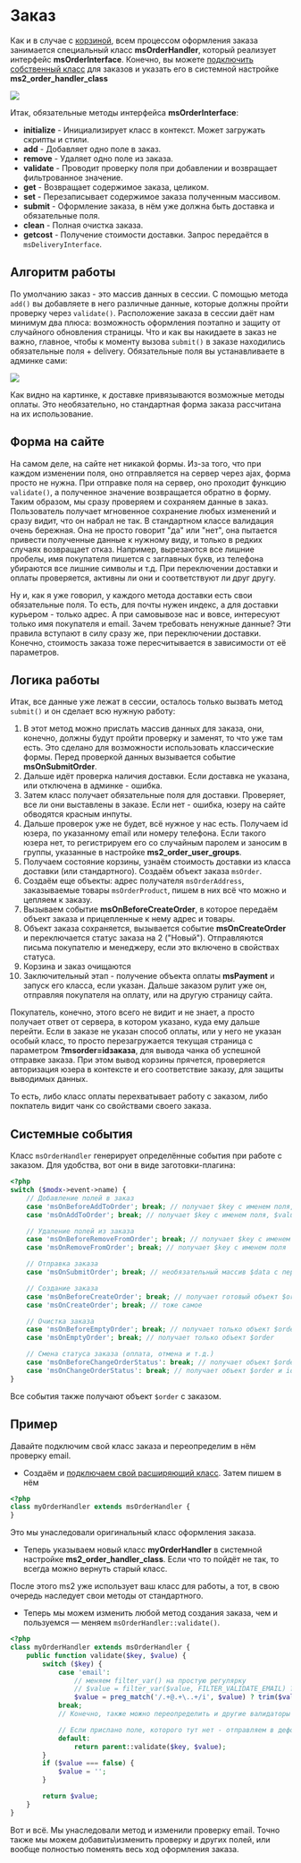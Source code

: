 # Заказ

Как и в случае с [корзиной][1], всем процессом оформления заказа занимается специальный класс **msOrderHandler**, который реализует интерфейс **msOrderInterface**.
Конечно, вы можете [подключить собственный класс][2] для заказов и указать его в системной настройке **ms2_order_handler_class**

[![](https://file.modx.pro/files/2/a/0/f/a0f4ad40a5f9445b61dbeabbbbd2d211_thumb.png)](https://file.modx.pro/files/2/a/0/f/a0f4ad40a5f9445b61dbeabbbbd2d211.png)

Итак, обязательные методы интерфейса **msOrderInterface**:

* **initialize** - Инициализирует класс в контекст. Может загружать скрипты и стили.
* **add** - Добавляет одно поле в заказ.
* **remove** - Удаляет одно поле из заказа.
* **validate** - Проводит проверку поля при добавлении и возвращает фильтрованное значение.
* **get** - Возвращает содержимое заказа, целиком.
* **set** - Перезаписывает содержимое заказа полученным массивом.
* **submit** - Оформление заказа, в нём уже должна быть доставка и обязательные поля.
* **clean** - Полная очистка заказа.
* **getcost** - Получение стоимости доставки. Запрос передаётся в `msDeliveryInterface`.

## Алгоритм работы

По умолчанию заказ - это массив данных в сессии.
С помощью метода `add()` вы добавляете в него различные данные, которые должны пройти проверку через `validate()`.
Расположение заказа в сессии даёт нам минимум два плюса: возможность оформления поэтапно и защиту от случайного обновления страницы.
Что и как вы накидаете в заказ не важно, главное, чтобы к моменту вызова `submit()` в заказе находились обязательные поля + delivery.
Обязательные поля вы устанавливаете в админке сами:

[![](https://file.modx.pro/files/2/9/b/4/9b492d9b974e2d5084ea683a7c446169_thumb.png)](https://file.modx.pro/files/2/9/b/4/9b492d9b974e2d5084ea683a7c446169.png)

Как видно на картинке, к доставке привязываются возможные методы оплаты.
Это необязательно, но стандартная форма заказа рассчитана на их использование.

## Форма на сайте

На самом деле, на сайте нет никакой формы.
Из-за того, что при каждом изменении поля, оно отправляется на сервер через ajax, форма просто не нужна.
При отправке поля на сервер, оно проходит функцию `validate()`, а полученное значение возвращается обратно в форму.
Таким образом, мы сразу проверяем и сохраняем данные в заказ.
Пользователь получает мгновенное сохранение любых изменений и сразу видит, что он набрал не так.
В стандартном классе валидация очень бережная. Она не просто говорит "да" или "нет", она пытается привести полученные данные к нужному виду, и только в редких случаях возвращает отказ.
Например, вырезаются все лишние пробелы, имя покупателя пишется с заглавных букв, из телефона убираются все лишние символы и т.д.
При переключении доставки и оплаты проверяется, активны ли они и соответствуют ли друг другу.

Ну и, как я уже говорил, у каждого метода доставки есть свои обязательные поля.
То есть, для почты нужен индекс, а для доставки курьером - только адрес.
А при самовывозе нас и вовсе, интересуют только имя покупателя и email.
Зачем требовать ненужные данные?
Эти правила вступают в силу сразу же, при переключении доставки.
Конечно, стоимость заказа тоже пересчитывается в зависимости от её параметров.

## Логика работы

Итак, все данные уже лежат в сессии, осталось только вызвать метод `submit()` и он сделает всю нужную работу:

1. В этот метод можно прислать массив данных для заказа, они, конечно, должны будут пройти проверку и заменят, то что уже там есть. Это сделано для возможности использовать классические формы. Перед проверкой данных вызывается событие **msOnSubmitOrder**.
2. Дальше идёт проверка наличия доставки. Если доставка не указана, или отключена в админке - ошибка.
3. Затем класс получает обязательные поля для доставки. Проверяет, все ли они выставлены в заказе. Если нет - ошибка, юзеру на сайте обводятся красным инпуты.
4. Дальше проверок уже не будет, всё нужное у нас есть. Получаем id юзера, по указанному email или номеру телефона. Если такого юзера нет, то регистрируем его со случайным паролем и заносим в группы, указанные в настройке  **ms2_order_user_groups**.
5. Получаем состояние корзины, узнаём стоимость доставки из класса доставки (или стандартного). Создаём объект заказа `msOrder`.
6. Создаём еще объекты: адрес получателя `msOrderAddress`, заказываемые товары `msOrderProduct`, пишем в них всё что можно и цепляем к заказу.
7. Вызываем событие **msOnBeforeCreateOrder**, в которое передаём объект заказа и прицепленные к нему адрес и товары.
8. Объект заказа сохраняется, вызывается событие **msOnCreateOrder** и переключается статус заказа на 2 ("Новый").
Отправляются письма покупателю и менеджеру, если это включено в свойствах статуса.
9. Корзина и заказ очищаются
10. Заключительный этап - получение объекта оплаты **msPayment** и запуск его класса, если указан. Дальше заказом рулит уже он, отправляя покупателя на оплату, или на другую страницу сайта.

Покупатель, конечно, этого всего не видит и не знает, а просто получает ответ от сервера, в котором указано, куда ему дальше перейти.
Если в заказе не указан способ оплаты, или у него не указан особый класс, то просто перезагружается текущая страница с параметром **?msorder=idзаказа**, для вывода чанка об успешной отправке заказа.
При этом вывод корзины прячется, проверяется авторизация юзера в контексте и его соответствие заказу, для защиты выводимых данных.

То есть, либо класс оплаты перехватывает работу с заказом, либо покпатель видит чанк со свойствами своего заказа.

## Системные события

Класс `msOrderHandler` генерирует определённые события при работе с заказом. Для удобства, вот они в виде заготовки-плагина:

``` php
<?php
switch ($modx->event->name) {
    // Добавление полей в заказ
    case 'msOnBeforeAddToOrder'; break; // получает $key с именем поля, $value - значение поля
    case 'msOnAddToOrder'; break; // получает $key с именем поля, $value - значение поля

    // Удаление полей из заказа
    case 'msOnBeforeRemoveFromOrder'; break; // получает $key с именем поля
    case 'msOnRemoveFromOrder'; break; // получает $key с именем поля

    // Отправка заказа
    case 'msOnSubmitOrder'; break; // необязательный массив $data с переназначаемыми полями

    // Создание заказа
    case 'msOnBeforeCreateOrder'; break; // получает готовый объект $order со всеми прицепленными объектами
    case 'msOnCreateOrder'; break; // тоже самое

    // Очистка заказа
    case 'msOnBeforeEmptyOrder'; break; // получает только объект $order
    case 'msOnEmptyOrder'; break; // получает только объект $order

    // Смена статуса заказа (оплата, отмена и т.д.)
    case 'msOnBeforeChangeOrderStatus': break; // получает объект $order и id статуса в $status
    case 'msOnChangeOrderStatus': break; // получает объект $order и id статуса в $status
}
```

Все события также получают объект `$order` с заказом.

## Пример

Давайте подключим свой класс заказа и переопределим в нём проверку email.

* Создаём и [подключаем свой расширяющий класс][2]. Затем пишем в нём

``` php
<?php
class myOrderHandler extends msOrderHandler {
}
```

Это мы унаследовали оригинальный класс оформления заказа.

* Теперь указываем новый класс **myOrderHandler** в системной настройке **ms2_order_handler_class**.
Если что то пойдёт не так, то всегда можно вернуть старый класс.

После этого ms2 уже использует ваш класс для работы, а тот, в свою очередь наследует свои методы от стандартного.

* Теперь мы можем изменить любой метод создания заказа, чем и пользуемся — меняем `msOrderHandler::validate()`.

``` php
<?php
class myOrderHandler extends msOrderHandler {
    public function validate($key, $value) {
        switch ($key) {
            case 'email':
                // меняем filter_var() на простую регулярку
                // $value = filter_var($value, FILTER_VALIDATE_EMAIL) ? $value : @$this->order[$key];
                $value = preg_match('/.+@.+\..+/i', $value) ? trim($value) : @$this->order[$key];
            break;
            // Конечно, также можно переопределить и другие валидаторы

            // Если прислано поле, которого тут нет - отправляем в дефолтный класс
            default:
                return parent::validate($key, $value);
        }
        if ($value === false) {
            $value = '';
        }

        return $value;
    }
}
```

Вот и всё. Мы унаследовали метод и изменили проверку email.
Точно также мы можем добавить\изменить проверку и других полей, или вообще полностью поменять весь ход оформления заказа.

[1]: /components/minishop2/development/services/cart
[2]: /components/minishop2/development/services/connection
